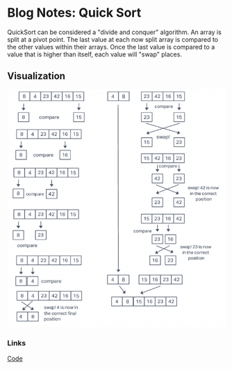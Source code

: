 # Blog Notes: Quick Sort

QuickSort can be considered a "divide and conquer" algorithm. An array is split at a pivot point. The last value at each now split array is compared to the other values within their arrays. Once the last value is compared to a value that is higher than itself, each value will "swap" places.

## Visualization

![cc28 diagram](./cc28-diagram.png)

### Links

[Code](./index.js)

